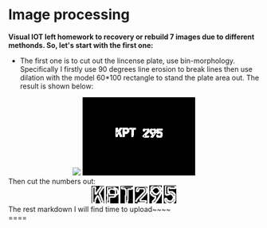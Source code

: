Image processing
==
**Visual IOT left homework to recovery or rebuild 7 images due to different methonds. So, let's start with the first one:**<br>
* The first one is to cut out the lincense plate, use bin-morphology. Specifically I firstly use 90 degrees line erosion to break lines then use dilation with the model 60*100 rectangle to stand the plate area out. The result is shown below:
<center>
<img src="http://i.imgur.com/0nqvRIJ.jpg" width=45%>
<img src="./results/1.png" width=45%>
</center>
Then cut the numbers out:<br>
<center>
<img src="./results/1-1.jpg" width=5%>
<img src="./results/1-2.jpg" width=5%>
<img src="./results/1-3.jpg" width=5%>
<img src="./results/1-4.jpg" width=5%>
<img src="./results/1-5.jpg" width=5%>
<img src="./results/1-6.jpg" width=5%>
</center>
The rest markdown I will find time to upload~~~~<br>
====
